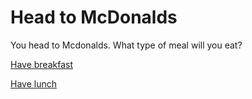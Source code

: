 # Head to McDonalds

You head to Mcdonalds. What type of meal will you eat?

[Have breakfast](breakfast.md)

[Have lunch](lunch.md)
